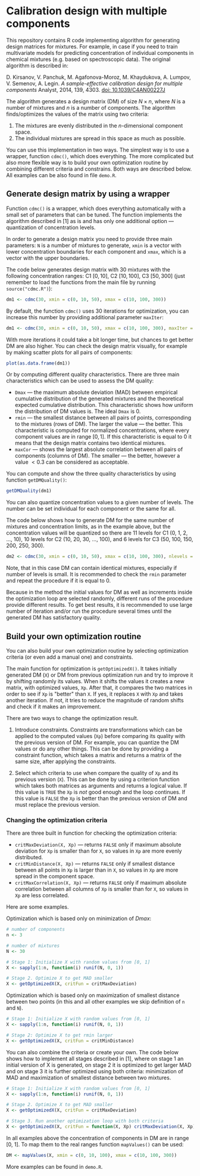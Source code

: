# Calibration design with multiple components

This repository contains R code implementing algorithm for generating design matrices for mixtures. For example, in case if you need to train multivariate models for predicting concentration of individual components in chemical mixtures (e.g. based on spectroscopic data). The original algorithm is described in:

D. Kirsanov, V. Panchuk, M. Agafonova-Moroz, M. Khaydukova, A. Lumpov, V. Semenov, A. Legin. *A sample-effective calibration design for multiple components* Analyst, 2014, 139, 4303. [doi: 10.1039/C4AN00227J](https://10.1039/C4AN00227J)

The algorithm generates a design matrix (DM) of size $N \times n$, where $N$ is a number of mixtures and $n$ is a number of components. The algorithm finds/optimizes the values of the matrix using two criteria:

1. The mixtures are evenly distributed in the $n$-dimensional component space.
2. The individual mixtures are spread in this space as much as possible.

You can use this implementation in two ways. The simplest way is to use a wrapper, function `cdmc()`, which does everything. The more complicated but also more flexible way is to build your own optimization routine by combining different criteria and constrains. Both ways are described below. All examples can be also found in file `demo.R`.

## Generate design matrix by using a wrapper

Function `cdmc()` is a wrapper, which does everything automatically with a small set of parameters that can be tuned. The function implements the algorithm described in [1] as is and has only one additional option — quantization of concentration levels.

In order to generate a design matrix you need to provide three main parameters: `N` is a number of mixtures to generate, `xmin` is a vector with lower concentration boundaries for each component and `xmax`, which is a vector with the upper boundaries.

The code below generates design matrix with 30 mixtures with the following concentration
ranges: C1 $[0, 10]$, C2 $[10, 100]$, C3 $[50, 300]$ (just remember to load the functions from the main file by running `source("cdmc.R")`):

```r
dm1 <- cdmc(30, xmin = c(0, 10, 50), xmax = c(10, 100, 300))
```

By default, the function `cdmc()` uses 30 iterations for optimization, you can increase this number by providing additional parameter `maxIter`:

```r
dm1 <- cdmc(30, xmin = c(0, 10, 50), xmax = c(10, 100, 300), maxIter = 100)
```

With more iterations it could take a bit longer time, but chances to get better DM are also higher.
You can check the design matrix visually, for example by making scatter plots for all pairs of components:

```r
plot(as.data.frame(dm1))
```

Or by computing different quality characteristics. There are three main characteristics which can be used to assess the DM quality:

* `Dmax` — the maximum absolute deviation (MAD) between empirical cumulative distribution of the generated mixtures and the theoretical expected cumulative distribution. This characteristic shows how uniform the distribution of DM values is. The ideal `Dmax` is $0$.
* `rmin` — the smallest distance between all pairs of points, corresponding to the mixtures (rows of DM). The larger the value — the better. This characteristic is computed for normalized concentrations, where every component values are in range $[0, 1]$. If this characteristic is equal to $0$ it means that the design matrix contains two identical mixtures.
* `maxCor` — shows the largest absolute correlation between all pairs of components (columns of DM). The smaller — the better, however a value $<0.3$ can be considered as acceptable.

You can compute and show the three quality characteristics by using function `getDMQuality()`:

```r
getDMQuality(dm1)
```

You can also quantize concentration values to a given number of levels. The number can be set individual for each component or the same for all.


The code below shows how to generate DM for the same number of mixtures and concentration limits, as in the example above, but the concentration values will be quantized so there are 11 levels for C1 (0, 1, 2, ..., 10), 10 levels for C2 (10, 20, 30, ..., 100), and 6 levels for C3 (50, 100, 150, 200, 250, 300).

```r
dm2 <- cdmc(30, xmin = c(0, 10, 50), xmax = c(10, 100, 300), nlevels = c(11, 10, 6))
```

Note, that in this case DM can contain identical mixtures, especially if number of levels is small. It is recommended to check the `rmin` parameter and repeat the procedure if it is equal to 0.

Because in the method the initial values for DM as well as increments inside the optimization loop are selected randomly, different runs of the procedure provide different results. To get best results, it is recommended to use large number of iteration and/or run the procedure several times until the generated DM has satisfactory quality.


## Build your own optimization routine

You can also build your own optimization routine by selecting optimization criteria (or even add a manual one) and constraints.

The main function for optimization is `getOptimizedX()`. It takes initially generated DM (`X`) or DM from previous optimization run and try to improve it by shifting randomly its values. When it shifts the values it creates a new matrix, with optimized values, `Xp`. After that, it compares the two matrices in order to see if `Xp` is "better" than `X`. If yes, it replaces `X` with `Xp` and takes another iteration. If not, it tries to reduce the magnitude of random shifts and check if it makes an improvement.

There are two ways to change the optimization result.

1. Introduce constraints. Constraints are transformations which can be applied to the computed values (`Xp`) before comparing its quality with the previous version of DM. For example, you can quantize the DM values or do any other things. This can be done by providing a constraint function, which takes a matrix and returns a matrix of the same size, after applying the constraints.

2. Select which criteria to use when compare the quality of `Xp` and its previous version (`X`). This can be done by using a criterion function which takes both matrices as arguments and returns a logical value. If this value is `TRUE` the `Xp` is *not* good enough and the loop continues. If this value is `FALSE` the `Xp` is better than the previous version of DM and must replace the previous version.

### Changing the optimization criteria

There are three built in function for checking the optimization criteria:

* `critMaxDeviation(X, Xp)` — returns `FALSE` only if maximum absolute deviation for `Xp` is smaller than for `X`, so values in `Xp` are more evenly distributed.
* `critMinDistance(X, Xp)` — returns `FALSE` only if smallest distance between all points in `Xp` is larger than in `X`, so values in `Xp` are more spread in the component space.
* `critMaxCorrelation(X, Xp)` — returns `FALSE` only if maximum absolute correlation between all columns of `Xp` is smaller than for `X`, so values in `Xp` are less correlated.

Here are some examples.

Optimization which is based only on minimization of *Dmax*:

```r
# number of components
n <- 3

# number of mixtures
N <- 30

# Stage 1: Initialize X with random values from [0, 1]
X <- sapply(1:n, function(i) runif(N, 0, 1))

# Stage 2. Optimize X to get MAD smaller
X <- getOptimizedX(X, critFun = critMaxDeviation)
```

Optimization which is based only on maximization of smallest distance between two points (in this and all other examples we skip definition of `n` and `N`).

```r
# Stage 1: Initialize X with random values from [0, 1]
X <- sapply(1:n, function(i) runif(N, 0, 1))

# Stage 2: Optimize X to get rmin larger
X <- getOptimizedX(X, critFun = critMinDistance)
```

You can also combine the criteria or create your own. The code below shows how to implement all stages described in [1], where on stage 1 an initial version of X is generated, on stage 2 it is optimized to get larger MAD and on stage 3 it is further optimized using both criteria: minimization of MAD and maximization of smallest distance between two mixtures.

```r
# Stage 1: Initialize X with random values from [0, 1]
X <- sapply(1:n, function(i) runif(N, 0, 1))

# Stage 2. Optimize X to get MAD smaller
X <- getOptimizedX(X, critFun = critMaxDeviation)

# Stage 3. Run another optimization loop with both criteria
X <- getOptimizedX(X, critFun = function(X, Xp) critMaxDeviation(X, Xp) || critMinDistance(X, Xp))
```

In all examples above the concentration of components in DM are in range [0, 1]. To map them to the real ranges function `mapValues()` can be used:

```r
DM <- mapValues(X, xmin = c(0, 10, 100), xmax = c(10, 100, 300))
```

More examples can be found in `demo.R`.

